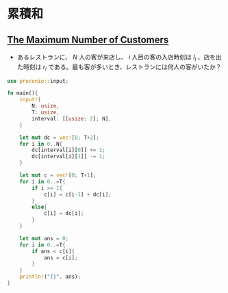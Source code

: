 <script type="text/x-mathjax-config">MathJax.Hub.Config({tex2jax:{inlineMath:[['\$','\$'],['\\(','\\)']],processEscapes:true},CommonHTML: {matchFontHeight:false}});</script>
<script type="text/javascript" async src="https://cdnjs.cloudflare.com/ajax/libs/mathjax/2.7.1/MathJax.js?config=TeX-MML-AM_CHTML"></script>

# 累積和

## [The Maximum Number of Customers](https://onlinejudge.u-aizu.ac.jp/courses/library/3/DSL/5/DSL_5_A)
* あるレストランに、 $N$ 人の客が来店し、 $i$ 人目の客の入店時刻は $l_i$ 、店を出た時刻は $r_i$ である。最も客が多いとき、レストランには何人の客がいたか？

``` rust
use proconio::input;

fn main(){
    input!{
        N: usize,
        T: usize,
        interval: [[usize; 2]; N],
    }

    let mut dc = vec![0; T+2];
    for i in 0..N{
        dc[interval[i][0]] += 1;
        dc[interval[i][1]] -= 1;
    }

    let mut c = vec![0; T+1];
    for i in 0..=T{
        if i >= 1{
            c[i] = c[i-1] + dc[i];
        }
        else{
            c[i] = dc[i];
        }
    }

    let mut ans = 0;
    for i in 0..=T{
        if ans < c[i]{
            ans = c[i];
        }
    }
    println!("{}", ans);
}
```
